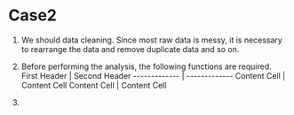 # Case2

1. We should data cleaning. Since most raw data is messy, it is necessary to rearrange the data and remove duplicate data and so on.

2. Before performing the analysis, the following functions are required.  
First Header  | Second Header
------------- | -------------
Content Cell  | Content Cell
Content Cell  | Content Cell

4. 

